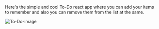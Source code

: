 Here's the simple and cool To-Do react app where you can add your items to remember and also you can remove them from the list at the same.

![To-Do-image](https://user-images.githubusercontent.com/34795451/101139881-0dba2880-35c7-11eb-9010-1fae4e317f4b.PNG)
